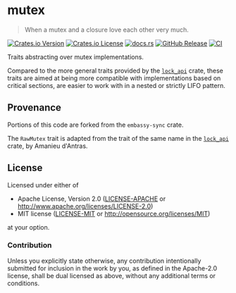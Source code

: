 # mutex

> When a mutex and a closure love each other very much.

[![Crates.io Version](https://img.shields.io/crates/v/mutex-traits)][crates-link]
[![Crates.io License](https://img.shields.io/crates/l/mutex-traits)][license-link]
[![docs.rs](https://img.shields.io/docsrs/mutex-traits)][docsrs-link]
[![GitHub Release]][release-link]
[![CI]][ci-link]

[crates-link]: https://crates.io/crates/mutex-traits
[license-link]: https://github.com/tosc-rs/scoped-mutex?tab=readme-ov-file#license
[docsrs-link]: https://docs.rs/mutex-traits
[release-link]:
    https://github.com/tosc-rs/scoped-mutex/releases?q=traits-*&expanded=true
[ci-link]: https://github.com/tosc-rs/scoped-mutex/actions/workflows/ci.yml
[CI]: https://github.com/tosc-rs/scoped-mutex/actions/workflows/ci.yml/badge.svg
[GitHub Release]: https://img.shields.io/github/v/release/tosc-rs/scoped-mutex?sort=date&filter=traits-*&display_name=tag

Traits abstracting over mutex implementations.

Compared to the more general traits provided by the [`lock_api`] crate, these
traits  are aimed at being more compatible with implementations based on
critical sections, are easier to work with in a nested or strictly LIFO pattern.

## Provenance

Portions of this code are forked from the `embassy-sync` crate.

The `RawMutex` trait is adapted from the trait of the same name in the
[`lock_api`] crate, by Amanieu d'Antras.

## License

Licensed under either of

- Apache License, Version 2.0 ([LICENSE-APACHE](LICENSE-APACHE) or
  <http://www.apache.org/licenses/LICENSE-2.0>)
- MIT license ([LICENSE-MIT](LICENSE-MIT) or <http://opensource.org/licenses/MIT>)

at your option.

### Contribution

Unless you explicitly state otherwise, any contribution intentionally submitted
for inclusion in the work by you, as defined in the Apache-2.0 license, shall be
dual licensed as above, without any additional terms or conditions.

[`lock_api`]: https://docs.rs/lock_api/
